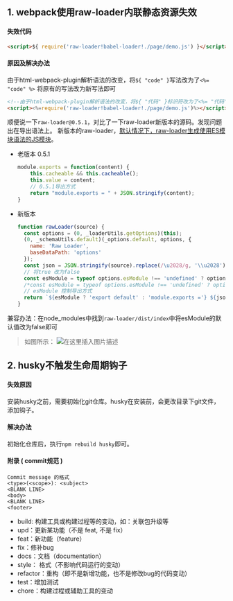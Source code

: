 ## 1. webpack使用raw-loader内联静态资源失效
#### 失效代码
```html
<script>${ require('raw-loader!babel-loader!./page/demo.js') }</script>
```
#### 原因及解决办法
由于html-webpack-plugin解析语法的改变，将`${ "code" }`写法改为了`<%= "code" %>`
将原有的写法改为新写法即可
```html
<!--由于html-webpack-plugin解析语法的改变，将${ "代码" }标识符改为了<%= "代码" %>-->
<script><%=require('raw-loader!babel-loader!./page/demo.js')%></script>
```
顺便说一下`raw-loader@0.5.1`，对比了一下raw-loader新版本的源码。发现问题出在导出语法上。
新版本的raw-loader，[默认情况下，raw-loader生成使用ES模块语法的JS模块](https://www.npmjs.com/package/raw-loader)。
 - 老版本 0.5.1
	```javascript
	module.exports = function(content) {
		this.cacheable && this.cacheable();
		this.value = content;
		// 0.5.1导出方式
		return "module.exports = " + JSON.stringify(content);
	}
	```
- 新版本
	```javascript
	function rawLoader(source) {
	  const options = (0, _loaderUtils.getOptions)(this);
	  (0, _schemaUtils.default)(_options.default, options, {
	    name: 'Raw Loader',
	    baseDataPath: 'options'
	  });
	  const json = JSON.stringify(source).replace(/\u2028/g, '\\u2028').replace(/\u2029/g, '\\u2029');
	  // 将true 改为false
	  const esModule = typeof options.esModule !== 'undefined' ? options.esModule : true;
	  /*const esModule = typeof options.esModule !== 'undefined' ? options.esModule : false;*/
	  // esModule 控制导出方式
	  return `${esModule ? 'export default' : 'module.exports ='} ${json};`; 
	}
	```
兼容办法：在node_modules中找到`raw-loader/dist/index`中将esModule的默认值改为false即可
> 如图所示：
> ![在这里插入图片描述](https://img-blog.csdnimg.cn/20200425133908895.png?x-oss-process=image/watermark,type_ZmFuZ3poZW5naGVpdGk,shadow_10,text_aHR0cHM6Ly9ibG9nLmNzZG4ubmV0L3dlaXhpbl80MzcxMTkxNw==,size_16,color_FFFFFF,t_70)



## 2. husky不触发生命周期钩子
#### 失效原因
安装husky之前，需要初始化git仓库。husky在安装前，会更改目录下git文件，添加钩子。
#### 解决办法
初始化仓库后，执行`npm rebuild husky`即可。
#### 附录 ( commit规范 )
    Commit message 的格式
    <type>(<scope>): <subject>
    <BLANK LINE>
    <body>
    <BLANK LINE>
    <footer>
* build: 构建工具或构建过程等的变动，如：关联包升级等
* upd：更新某功能（不是 feat, 不是 fix）
* feat：新功能（feature）
* fix：修补bug
* docs：文档（documentation）
* style： 格式（不影响代码运行的变动）
* refactor：重构（即不是新增功能，也不是修改bug的代码变动）
* test：增加测试
* chore：构建过程或辅助工具的变动
